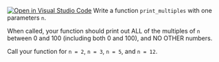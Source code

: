 [![Open in Visual Studio Code](https://classroom.github.com/assets/open-in-vscode-2e0aaae1b6195c2367325f4f02e2d04e9abb55f0b24a779b69b11b9e10269abc.svg)](https://classroom.github.com/online_ide?assignment_repo_id=16858097&assignment_repo_type=AssignmentRepo)
Write a function `print_multiples` with one parameters `n`.

When called, your function should print out ALL of the multiples of `n` between 0 and 100 (including both 0 and 100), and NO OTHER numbers.

Call your function for `n = 2`, `n = 3`, `n = 5`, and `n = 12`.
